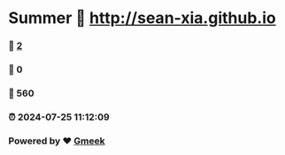 # Summer :link: http://sean-xia.github.io 
### :page_facing_up: [2](http://sean-xia.github.io/tag.html) 
### :speech_balloon: 0 
### :hibiscus: 560 
### :alarm_clock: 2024-07-25 11:12:09 
### Powered by :heart: [Gmeek](https://github.com/Meekdai/Gmeek)

